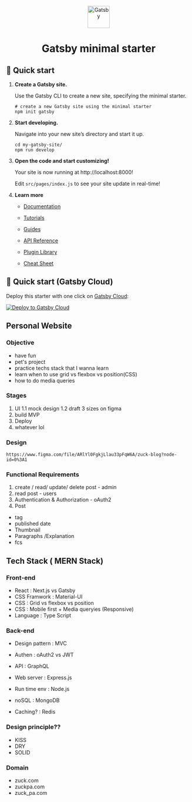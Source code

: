 <p align="center">
  <a href="https://www.gatsbyjs.com/?utm_source=starter&utm_medium=readme&utm_campaign=minimal-starter">
    <img alt="Gatsby" src="https://www.gatsbyjs.com/Gatsby-Monogram.svg" width="60" />
  </a>
</p>
<h1 align="center">
  Gatsby minimal starter
</h1>

## 🚀 Quick start

1.  **Create a Gatsby site.**

    Use the Gatsby CLI to create a new site, specifying the minimal starter.

    ```shell
    # create a new Gatsby site using the minimal starter
    npm init gatsby
    ```

2.  **Start developing.**

    Navigate into your new site’s directory and start it up.

    ```shell
    cd my-gatsby-site/
    npm run develop
    ```

3.  **Open the code and start customizing!**

    Your site is now running at http://localhost:8000!

    Edit `src/pages/index.js` to see your site update in real-time!

4.  **Learn more**

    - [Documentation](https://www.gatsbyjs.com/docs/?utm_source=starter&utm_medium=readme&utm_campaign=minimal-starter)

    - [Tutorials](https://www.gatsbyjs.com/tutorial/?utm_source=starter&utm_medium=readme&utm_campaign=minimal-starter)

    - [Guides](https://www.gatsbyjs.com/tutorial/?utm_source=starter&utm_medium=readme&utm_campaign=minimal-starter)

    - [API Reference](https://www.gatsbyjs.com/docs/api-reference/?utm_source=starter&utm_medium=readme&utm_campaign=minimal-starter)

    - [Plugin Library](https://www.gatsbyjs.com/plugins?utm_source=starter&utm_medium=readme&utm_campaign=minimal-starter)

    - [Cheat Sheet](https://www.gatsbyjs.com/docs/cheat-sheet/?utm_source=starter&utm_medium=readme&utm_campaign=minimal-starter)

## 🚀 Quick start (Gatsby Cloud)

Deploy this starter with one click on [Gatsby Cloud](https://www.gatsbyjs.com/cloud/):

[<img src="https://www.gatsbyjs.com/deploynow.svg" alt="Deploy to Gatsby Cloud">](https://www.gatsbyjs.com/dashboard/deploynow?url=https://github.com/gatsbyjs/gatsby-starter-minimal)

## Personal Website

### Objective

- have fun
- pet's project
- practice techs stack that I wanna learn
- learn when to use grid vs flexbox vs position(CSS)
- how to do media queries

### Stages

1. UI
   1.1 mock design
   1.2 draft 3 sizes on figma
2. build MVP
3. Deploy
4. whatever lol

### Design

```shell
https://www.figma.com/file/ARlYl0FgkjLlau33pFqW6A/zuck-blog?node-id=0%3A1
```

### Functional Requirements

1. create / read/ update/ delete post - admin
2. read post - users
3. Authentication & Authorization - oAuth2
4. Post

- tag
- published date
- Thumbnail
- Paragraphs /Explanation
- fcs

## Tech Stack ( MERN Stack)

### Front-end

- React : Next.js vs Gatsby
- CSS Framwork : Material-UI
- CSS : Grid vs flexbox vs position
- CSS : Mobile first + Media queryies (Responsive)
- Language : Type Script

### Back-end

- Design pattern : MVC
- Authen : oAuth2 vs JWT
- API : GraphQL
- Web server : Express.js
- Run time env : Node.js
- noSQL : MongoDB

- Caching? : Redis

### Design principle??

- KISS
- DRY
- SOLID

### Domain

- zuck.com
- zuckpa.com
- zuck_pa.com
